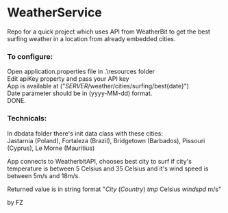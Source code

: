 # WeatherService
Repo for a quick project which uses API from WeatherBit 
to get the best surfing weather in a location from already embedded cities.

### To configure:

Open application.properties file in .\resources folder  
Edit apiKey property and pass your API key  
App is available at ("*SERVER*/weather/cities/surfing/best{date}")  
Date parameter should be in (yyyy-MM-dd) format.  
DONE.

### Technicals:
In dbdata folder there's init data class with these cities:  
Jastarnia (Poland),
Fortaleza (Brazil),
Bridgetown (Barbados),
Pissouri (Cyprus),
Le Morne (Mauritius)

App connects to WeatherbitAPI, chooses best city to surf if city's temperature is between 5 Celsius and 35 Celsius
and it's wind speed is between 5m/s and 18m/s.  


Returned value is in string format "*City* (*Country*) *tmp* Celsius *windspd* m/s"  



by FZ
